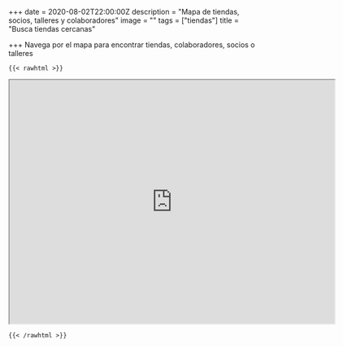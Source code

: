 +++
date = 2020-08-02T22:00:00Z
description = "Mapa de tiendas, socios, talleres y colaboradores"
image = ""
tags = ["tiendas"]
title = "Busca tiendas cercanas"

+++
Navega por el mapa para encontrar tiendas, colaboradores, socios o talleres

    {{< rawhtml >}}

<iframe src="https://www.google.com/maps/d/embed?mid=1zxGeesLVPRcTlBFy3Elh8EOxy-8IjKDo" width="640" height="480"></iframe>

    {{< /rawhtml >}}